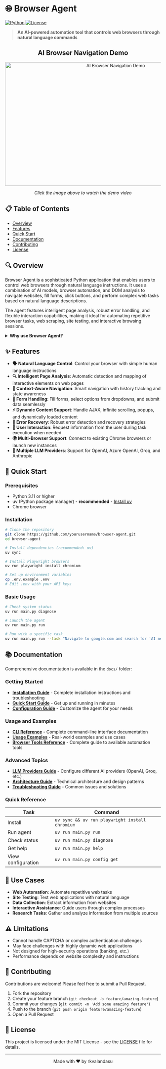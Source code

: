 # 🌐 Browser Agent

[![Python](https://img.shields.io/badge/python-3.11+-green.svg)](https://www.python.org/downloads/)
[![License](https://img.shields.io/badge/license-MIT-orange.svg)](LICENSE)

> **An AI-powered automation tool that controls web browsers through natural language commands**

<div align="center">
   <h2>AI Browser Navigation Demo</h2>
   <a href="https://www.youtube.com/watch?v=Xp3w5H4-pOw" target="_blank">
      <img src="https://img.youtube.com/vi/Xp3w5H4-pOw/maxresdefault.jpg" alt="AI Browser Navigation Demo" width="700" height="400" />
   </a>
   <p><em>Click the image above to watch the demo video</em></p>
</div>

## 📋 Table of Contents

- [Overview](#overview)
- [Features](#features)
- [Quick Start](#quick-start)
- [Documentation](#documentation)
- [Contributing](#contributing)
- [License](#license)

## 🔍 Overview

Browser Agent is a sophisticated Python application that enables users to control web browsers through natural language instructions. It uses a combination of AI models, browser automation, and DOM analysis to navigate websites, fill forms, click buttons, and perform complex web tasks based on natural language descriptions.

The agent features intelligent page analysis, robust error handling, and flexible interaction capabilities, making it ideal for automating repetitive browser tasks, web scraping, site testing, and interactive browsing sessions.

<details>
<summary><strong>Why use Browser Agent?</strong></summary>

- **Simplify Web Automation** - No more complex automation scripts or browser extensions
- **Reduce Learning Curve** - Use natural language instead of programming syntax
- **Improve Productivity** - Automate repetitive web tasks with minimal effort
- **Enhance Accessibility** - Enable browser control for users with limited technical knowledge
- **Rapid Prototyping** - Quickly test and iterate on web workflows
</details>

## ✨ Features

- **🗣️ Natural Language Control**: Control your browser with simple human language instructions
- **🔍 Intelligent Page Analysis**: Automatic detection and mapping of interactive elements on web pages
- **🧭 Context-Aware Navigation**: Smart navigation with history tracking and state awareness
- **📝 Form Handling**: Fill forms, select options from dropdowns, and submit data seamlessly
- **⚡ Dynamic Content Support**: Handle AJAX, infinite scrolling, popups, and dynamically loaded content
- **🔄 Error Recovery**: Robust error detection and recovery strategies
- **👤 User Interaction**: Request information from the user during task execution when needed
- **🌍 Multi-Browser Support**: Connect to existing Chrome browsers or launch new instances
- **🔧 Multiple LLM Providers**: Support for OpenAI, Azure OpenAI, Groq, and Anthropic

## 🚀 Quick Start

### Prerequisites

- Python 3.11 or higher
- uv (Python package manager) - **recommended** - [Install uv](https://docs.astral.sh/uv/getting-started/installation/)
- Chrome browser

### Installation

```bash
# Clone the repository
git clone https://github.com/yourusername/browser-agent.git
cd browser-agent

# Install dependencies (recommended: uv)
uv sync

# Install Playwright browsers
uv run playwright install chromium

# Set up environment variables
cp .env.example .env
# Edit .env with your API keys
```

### Basic Usage

```bash
# Check system status
uv run main.py diagnose

# Launch the agent
uv run main.py run

# Run with a specific task
uv run main.py run --task "Navigate to google.com and search for 'AI news'"
```

## 📚 Documentation

Comprehensive documentation is available in the `docs/` folder:

### Getting Started

- **[Installation Guide](docs/INSTALLATION.md)** - Complete installation instructions and troubleshooting
- **[Quick Start Guide](docs/QUICK_START.md)** - Get up and running in minutes
- **[Configuration Guide](docs/CONFIGURATION.md)** - Customize the agent for your needs

### Usage and Examples

- **[CLI Reference](docs/CLI_REFERENCE.md)** - Complete command-line interface documentation
- **[Usage Examples](docs/USAGE_EXAMPLES.md)** - Real-world examples and use cases
- **[Browser Tools Reference](docs/BROWSER_TOOLS.md)** - Complete guide to available automation tools

### Advanced Topics

- **[LLM Providers Guide](docs/LLM_PROVIDERS.md)** - Configure different AI providers (OpenAI, Groq, etc.)
- **[Architecture Guide](docs/ARCHITECTURE.md)** - Technical architecture and design patterns
- **[Troubleshooting Guide](docs/TROUBLESHOOTING.md)** - Common issues and solutions

### Quick Reference

| Task               | Command                                         |
| ------------------ | ----------------------------------------------- |
| Install            | `uv sync && uv run playwright install chromium` |
| Run agent          | `uv run main.py run`                            |
| Check status       | `uv run main.py diagnose`                       |
| Get help           | `uv run main.py help`                           |
| View configuration | `uv run main.py config get`                     |

## 💼 Use Cases

- **Web Automation**: Automate repetitive web tasks
- **Site Testing**: Test web applications with natural language
- **Data Collection**: Extract information from websites
- **Interactive Assistance**: Guide users through complex processes
- **Research Tasks**: Gather and analyze information from multiple sources

## ⚠️ Limitations

- Cannot handle CAPTCHA or complex authentication challenges
- May face challenges with highly dynamic web applications
- Not designed for high-security operations (banking, etc.)
- Performance depends on website complexity and instructions

## 🤝 Contributing

Contributions are welcome! Please feel free to submit a Pull Request.

1. Fork the repository
2. Create your feature branch (`git checkout -b feature/amazing-feature`)
3. Commit your changes (`git commit -m 'Add some amazing feature'`)
4. Push to the branch (`git push origin feature/amazing-feature`)
5. Open a Pull Request

## 📄 License

This project is licensed under the MIT License - see the [LICENSE](LICENSE) file for details.

---

<p align="center">
  Made with ❤️ by rkvalandasu
</p>